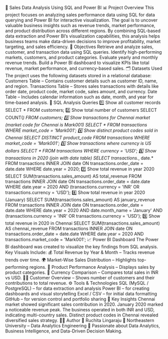 🧠 Sales Data Analysis Using SQL and Power BI
📊 Project Overview
This project focuses on analyzing sales performance data using SQL for data querying and Power BI for interactive visualization. The goal is to uncover valuable business insights such as revenue trends, market performance, and product distribution across different regions.
By combining SQL-based data extraction and Power BI’s visualization capabilities, this analysis helps business teams make data-driven decisions to improve profitability, market targeting, and sales efficiency.
🎯 Objectives
Retrieve and analyze sales, customer, and transaction data using SQL queries.
Identify high-performing markets, customers, and product categories.
Evaluate yearly and monthly revenue trends.
Build a Power BI dashboard to visualize KPIs like total revenue, market performance, and currency-based sales.
🗂️ Datasets Used
The project uses the following datasets stored in a relational database:
Customers Table – Contains customer details such as customer ID, name, and region.
Transactions Table – Stores sales transactions with details like order date, product code, market code, sales amount, and currency.
Date Table – Includes calendar information such as date, month, and year for time-based analysis.
🧩 SQL Analysis Queries
1️⃣ Show all customer records
SELECT * FROM customers;
2️⃣ Show total number of customers
SELECT COUNT(*) FROM customers;
3️⃣ Show transactions for Chennai market (market code for Chennai is Mark001)
SELECT * FROM transactions 
WHERE market_code = 'Mark001';
4️⃣ Show distinct product codes sold in Chennai
SELECT DISTINCT product_code 
FROM transactions 
WHERE market_code = 'Mark001';
5️⃣ Show transactions where currency is US dollars
SELECT * 
FROM transactions 
WHERE currency = 'USD';
6️⃣ Show transactions in 2020 (join with date table)
SELECT transactions.*, date.* 
FROM transactions 
INNER JOIN date 
  ON transactions.order_date = date.date 
WHERE date.year = 2020;
7️⃣ Show total revenue in year 2020
SELECT SUM(transactions.sales_amount) AS total_revenue 
FROM transactions 
INNER JOIN date 
  ON transactions.order_date = date.date 
WHERE date.year = 2020 
  AND (transactions.currency = 'INR' OR transactions.currency = 'USD');
8️⃣ Show total revenue in year 2020 (January)
SELECT SUM(transactions.sales_amount) AS january_revenue 
FROM transactions 
INNER JOIN date 
  ON transactions.order_date = date.date 
WHERE date.year = 2020 
  AND date.month_name = 'January' 
  AND (transactions.currency = 'INR' OR transactions.currency = 'USD');
9️⃣ Show total revenue in 2020 in Chennai
SELECT SUM(transactions.sales_amount) AS chennai_revenue 
FROM transactions 
INNER JOIN date 
  ON transactions.order_date = date.date 
WHERE date.year = 2020 
  AND transactions.market_code = 'Mark001';
📈 Power BI Dashboard
The Power BI dashboard was created to visualize the key findings from SQL analysis.
Key Visuals Include:
💰 Total Revenue by Year & Month – Tracks revenue trends over time.
🌍 Market-Wise Sales Distribution – Highlights top-performing regions.
🛒 Product Performance Analysis – Displays sales by product categories.
💱 Currency Comparison – Compares total sales in INR vs USD.
🧍‍♂️ Customer Overview – Shows number of customers and their contributions to total revenue.
⚙️ Tools & Technologies
SQL (MySQL / PostgreSQL) – for data extraction and analysis
Power BI – for creating dashboards and visual storytelling
Excel / CSV – for initial data formatting
GitHub – for version control and portfolio sharing
🚀 Key Insights
Chennai market showed significant sales contribution in 2020.
January 2020 marked a noticeable revenue peak.
The business operated in both INR and USD, indicating multi-country sales.
Distinct product codes in Chennai revealed diversified sales strategy.
🧑‍💻 Author
👤 Ruchita Lingaraju
📍 Northeastern University – Data Analytics Engineering
💼 Passionate about Data Analytics, Business Intelligence, and Data-Driven Decision Making.
